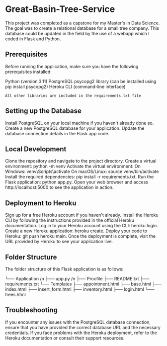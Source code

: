 # Great-Basin-Tree-Service
This project was completed as a capstone for my Master's in Data Science. The goal was to create a relational database for a small tree company. This database could be updated in the field by the use of a webapp which I coded in Flask and Python.

## Prerequisites

Before running the application, make sure you have the following prerequisites installed:

Python (version 3.11)
PostgreSQL
psycopg2 library (can be installed using pip install psycopg2)
Heroku CLI (command-line interface)

	All other libraries are included in the requirements.txt file

## Setting up the Database

Install PostgreSQL on your local machine if you haven't already done so.
Create a new PostgreSQL database for your application.
Update the database connection details in the Flask app code. 

## Local Development

Clone the repository and navigate to the project directory.	
Create a virtual environment: python -m venv 
Activate the virtual environment:
On Windows: venv\Scripts\activate
On macOS/Linux: source venv/bin/activate
Install the required dependencies: pip install -r requirements.txt.
Run the Flask application: python app.py.
Open your web browser and access http://localhost:5000 to see the application in action.

## Deployment to Heroku

Sign up for a free Heroku account if you haven't already.
Install the Heroku CLI by following the instructions provided in the official Heroku documentation.
Log in to your Heroku account using the CLI: heroku login.
Create a new Heroku application: heroku create.
Deploy your code to Heroku: git push heroku main.
Once the deployment is complete, visit the URL provided by Heroku to see your application live.

## Folder Structure

The folder structure of this Flask application is as follows:

└── Application /n
    ├── app.py /n
    ├── Procfile
    ├── README.txt
    ├── requirements.txt
    └── Templates
        ├── appointment.html
        ├── base.html
        ├── index.html
        ├── insert_form.html
        ├── inventory.html
        ├── login.html
        └── trees.html

## Troubleshooting

If you encounter any issues with the PostgreSQL database connection, ensure that you have provided the correct database URL and the necessary credentials.
If you face problems with the Heroku deployment, refer to the Heroku documentation or consult their support resources.


